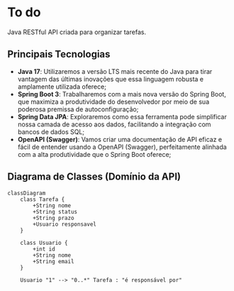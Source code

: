 # To do

Java RESTful API criada para organizar tarefas.

## Principais Tecnologias
 - **Java 17**: Utilizaremos a versão LTS mais recente do Java para tirar vantagem das últimas inovações que essa linguagem robusta e amplamente utilizada oferece;
 - **Spring Boot 3**: Trabalharemos com a mais nova versão do Spring Boot, que maximiza a produtividade do desenvolvedor por meio de sua poderosa premissa de autoconfiguração;
 - **Spring Data JPA**: Exploraremos como essa ferramenta pode simplificar nossa camada de acesso aos dados, facilitando a integração com bancos de dados SQL;
 - **OpenAPI (Swagger)**: Vamos criar uma documentação de API eficaz e fácil de entender usando a OpenAPI (Swagger), perfeitamente alinhada com a alta produtividade que o Spring Boot oferece;

## Diagrama de Classes (Domínio da API)

```mermaid
classDiagram
    class Tarefa {
        +String nome
        +String status
        +String prazo
        +Usuario responsavel
    }

    class Usuario {
        +int id
        +String nome
        +String email
    }

    Usuario "1" --> "0..*" Tarefa : "é responsável por"
```
